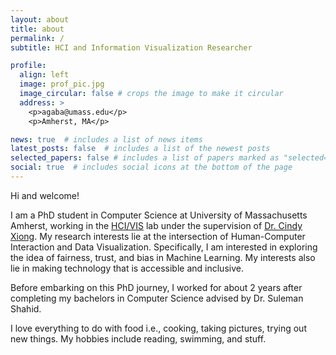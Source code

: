 ```yaml
---
layout: about
title: about
permalink: /
subtitle: HCI and Information Visualization Researcher

profile:
  align: left
  image: prof_pic.jpg
  image_circular: false # crops the image to make it circular
  address: >
    <p>agaba@umass.edu</p>
    <p>Amherst, MA</p>  

news: true  # includes a list of news items
latest_posts: false  # includes a list of the newest posts
selected_papers: false # includes a list of papers marked as "selected={true}"
social: true  # includes social icons at the bottom of the page
---
```


Hi and welcome!

I am a PhD student in Computer Science at University of Massachusetts Amherst, working in the <a href='https://cyxiong.com/visualizaxiong-lab/'>HCI/VIS</a> lab under the supervision of <a href='https://cyxiong.com/'>Dr. Cindy Xiong</a>.
My research interests lie at the intersection of Human-Computer Interaction and Data Visualization. Specifically, I am interested in exploring the idea of fairness, trust, and bias in Machine Learning. My interests also lie in making technology that is accessible and inclusive.

Before embarking on this PhD journey, I worked for about 2 years after completing my bachelors in Computer Science advised by Dr. Suleman Shahid. 

I love everything to do with food i.e., cooking, taking pictures, trying out new things. My hobbies include reading, swimming, and stuff.
